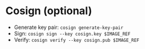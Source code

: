 # Cosign (optional)
- Generate key pair: `cosign generate-key-pair`
- Sign: `cosign sign --key cosign.key $IMAGE_REF`
- Verify: `cosign verify --key cosign.pub $IMAGE_REF`